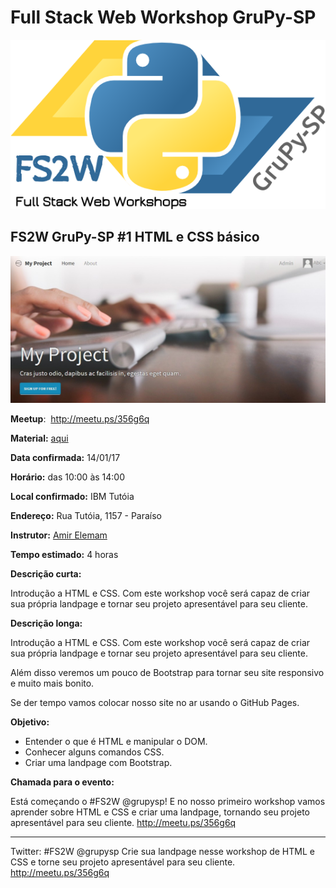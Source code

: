 # Full Stack Web Workshop GruPy-SP

![fs2w](img/fs2w.png)

## FS2W GruPy-SP #1 HTML e CSS básico

![html_css](img/html_css.jpg)

**Meetup**: <img src="https://a248.e.akamai.net/secure.meetupstatic.com/photos/event/8/f/1/d/highres_454596637.jpeg" alt="" height="30px"> http://meetu.ps/356g6q

**Material:** [aqui](https://github.com/grupy-sp/encontros/blob/master/2017/fs2w/01-html-css.md)

**Data confirmada:** 14/01/17

**Horário:** das 10:00 às 14:00

**Local confirmado:** IBM Tutóia

**Endereço:** Rua Tutóia, 1157 - Paraíso

**Instrutor:** [Amir Elemam](https://github.com/amirelemam)

**Tempo estimado:** 4 horas

**Descrição curta:**

Introdução a HTML e CSS. Com este workshop você será capaz de criar sua própria landpage e tornar seu projeto apresentável para seu cliente.

**Descrição longa:**

Introdução a HTML e CSS. Com este workshop você será capaz de criar sua própria landpage e tornar seu projeto apresentável para seu cliente.

Além disso veremos um pouco de Bootstrap para tornar seu site responsivo e muito mais bonito.

Se der tempo vamos colocar nosso site no ar usando o GitHub Pages.

**Objetivo:**

* Entender o que é HTML e manipular o DOM.
* Conhecer alguns comandos CSS.
* Criar uma landpage com Bootstrap.

**Chamada para o evento:**

Está começando o #FS2W @grupysp!
E no nosso primeiro workshop vamos aprender sobre HTML e CSS e criar uma landpage, tornando seu projeto apresentável para seu cliente. http://meetu.ps/356g6q

---

Twitter: #FS2W @grupysp Crie sua landpage nesse workshop de HTML e CSS e torne seu projeto apresentável para seu cliente. http://meetu.ps/356g6q